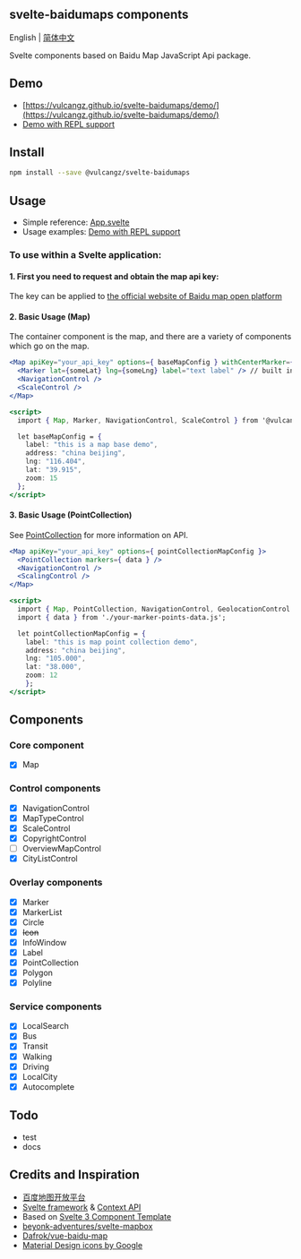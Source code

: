 ## svelte-baidumaps components

English | [简体中文](./README-zh_CN.md)

Svelte components based on Baidu Map JavaScript Api package.

## Demo

* [https://vulcangz.github.io/svelte-baidumaps/demo/](https://vulcangz.github.io/svelte-baidumaps/demo/)
* [Demo with REPL support](https://svelte.worldlink.com.cn/examples)

## Install

```bash
npm install --save @vulcangz/svelte-baidumaps
```
## Usage

* Simple reference: [App.svelte](https://github.com/vulcangz/svelte-baidumaps/tree/master/src/App.svelte)
* Usage examples: [Demo with REPL support](https://svelte.worldlink.com.cn/examples)

### To use within a Svelte application:

#### 1. First you need to request and obtain the map api key:

The key can be applied to [the official website of Baidu map open platform](http://lbsyun.baidu.com/apiconsole/key)

#### 2. Basic Usage (Map)

The container component is the map, and there are a variety of components which go on the map.

```jsx
<Map apiKey="your_api_key" options={ baseMapConfig } withCenterMarker={ true } >
  <Marker lat={someLat} lng={someLng} label="text label" /> // built in Marker component
  <NavigationControl />
  <ScaleControl />
</Map>

<script>
  import { Map, Marker, NavigationControl, ScaleControl } from '@vulcangz/svelte-baidumaps'

  let baseMapConfig = {
    label: "this is a map base demo",
    address: "china beijing",
    lng: "116.404",
    lat: "39.915",
    zoom: 15
  };
</script>
```

#### 3. Basic Usage (PointCollection)

See [PointCollection](http://lbsyun.baidu.com/cms/jsapi/reference/jsapi_reference.html#a3b21) for more information on API.

```jsx
<Map apiKey="your_api_key" options={ pointCollectionMapConfig }>
  <PointCollection markers={ data } />
  <NavigationControl />
  <ScalingControl />
</Map>

<script>
  import { Map, PointCollection, NavigationControl, GeolocationControl } from '@vulcangz/svelte-baidumaps'
  import { data } from './your-marker-points-data.js';

  let pointCollectionMapConfig = {
    label: "this is map point collection demo",
    address: "china beijing",
    lng: "105.000",
    lat: "38.000",
    zoom: 12
	}; 
</script>
```

## Components

### Core component

- [x] Map

### Control components
- [x] NavigationControl
- [x] MapTypeControl
- [x] ScaleControl
- [x] CopyrightControl
- [ ] OverviewMapControl
- [x] CityListControl

### Overlay components
- [x] Marker
- [x] MarkerList
- [x] Circle
- [x] ~~Icon~~
- [x] InfoWindow
- [x] Label
- [x] PointCollection
- [x] Polygon
- [x] Polyline

### Service components
- [x] LocalSearch
- [x] Bus
- [x] Transit
- [x] Walking
- [x] Driving
- [x] LocalCity
- [x] Autocomplete

## Todo

* test
* docs

## Credits and Inspiration

* [百度地图开放平台](http://lbsyun.baidu.com/)
* [Svelte framework](https://svelte.dev/) & [Context API](https://svelte.dev/tutorial/context-api)
* Based on [Svelte 3 Component Template](https://github.com/YogliB/svelte-component-template)
* [beyonk-adventures/svelte-mapbox](https://github.com/beyonk-adventures/svelte-mapbox)
* [Dafrok/vue-baidu-map](https://github.com/Dafrok/vue-baidu-map)
* [Material Design icons by Google](https://github.com/google/material-design-icons)
